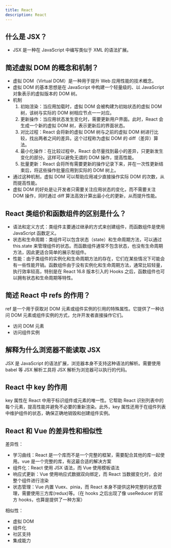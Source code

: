 ```yaml
---
title: React
description: React
---
```


## 什么是 JSX？

- JSX 是一种在 JavaScript 中编写类似于 XML 的语法扩展。

## 简述虚拟 DOM 的概念和机制？

- 虚拟 DOM（Virtual DOM）是一种用于提升 Web 应用性能的技术概念。
- 虚拟 DOM 的基本思想是在 JavaScript 中构建一个轻量级的、以 JavaScript 对象表示的虚拟版本的 DOM 树。
- 机制
  1. 初始渲染：当应用加载时，虚拟 DOM 会被构建为初始状态的虚拟 DOM 树，该树与实际的 DOM 树相应节点一一对应。
  2. 更新操作：当应用状态发生变化时，需要更新用户界面。此时，React 会生成一个新的虚拟 DOM 树，表示更新后的界面状态。
  3. 对比过程：React 会将新的虚拟 DOM 树与之前的虚拟 DOM 树进行比较，找出两者之间的差异。这个过程称为虚拟 DOM 的 diff（差异）算法。
  4. 最小化操作：在比较过程中，React 会尽量找到最小的差异，只更新发生变化的部分。这样可以避免无谓的 DOM 操作，提高性能。
  5. 批量更新：React 会将所有需要更新的操作记录下来，并在一次性更新结束后，将这些操作批量应用到实际的 DOM 树上。
- 通过这种机制，虚拟 DOM 可以帮助应用减少直接操作实际 DOM 的次数，从而提高性能。
- 虚拟 DOM 的好处是让开发者只需要关注应用状态的变化，而不需要关注 DOM 操作，同时通过 diff 算法高效计算出最小化的更新，从而提升性能。

## React 类组价和函数组件的区别是什么？

- 语法和定义方式：类组件主要通过继承的方式来创建组件，而函数组件是使用 JavaScript 函数定义。
- 状态和生命周期：类组件可以包含状态（state）和生命周期方法，可以通过 this.state 来管理组件的状态。而函数组件通常不包含状态，也没有生命周期方法，因此更适合简单的展示型组件。
- 性能：由于类组件的实例化和生命周期方法的存在，它们在某些情况下可能会有一些性能开销。函数组件由于没有实例化和生命周期方法，通常比较轻量，执行效率较高，特别是在 React 16.8 版本引入的 Hooks 之后，函数组件也可以拥有状态和生命周期等特性。

## 简述 React 中 refs 的作用？

ref 是一个用于获取对 DOM 元素或组件实例的引用的特殊属性。它提供了一种访问 DOM 元素或组件实例的方式，允许开发者直接操作它们。

- 访问 DOM 元素
- 访问组件实例

## 解释为什么浏览器不能读取 JSX

JSX 是 JavaScript 的语法扩展，浏览器本身不支持这种语法的解析。需要使用 babel 等 JSX 解析工具将 JSX 解析为浏览器可以执行的代码。

## React 中 key 的作用

key 属性在 React 中用于标识组件或元素的唯一性。它帮助 React 识别列表中的每个元素，提高性能并避免不必要的重新渲染。此外，key 属性还用于在组件列表中维护组件的状态，确保正确地销毁和创建组件实例。

## React 和 Vue 的差异性和相似性

差异性：

- 学习曲线：React 是一个库而不是一个完整的框架，需要配合其他的库一起使用。vue 是一个完整的库，有这最合适的解决方案
- 组件化：React 使用 JSX 语法，而 Vue 使用模板语法
- 响应式更新：Vue 使用响应式数据双向绑定，而 React 当数据变化时，会对整个组件进行渲染
- 状态管理：Vue 内置 Vuex、pinia，而 React 本身不提供这种完整的状态管理，需要使用三方库(redux)等。（在 hooks 之后出现了像 useReducer 的官方 hooks，也算是提供了一种方案）

相似性：

- 虚拟 DOM
- 组件化
- 社区支持
- 集成能力
